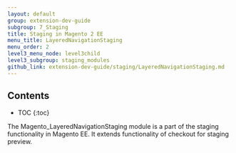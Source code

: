 ```yaml
---
layout: default
group: extension-dev-guide
subgroup: 7_Staging
title: Staging in Magento 2 EE
menu_title: LayeredNavigationStaging
menu_order: 2
level3_menu_node: level3child
level3_subgroup: staging_modules
github_link: extension-dev-guide/staging/LayeredNavigationStaging.md
---
```


<h2>Contents</h2>

* TOC
{:toc}

The Magento_LayeredNavigationStaging module is a part of the staging functionality in Magento EE.
It extends functionality of checkout for staging preview.
